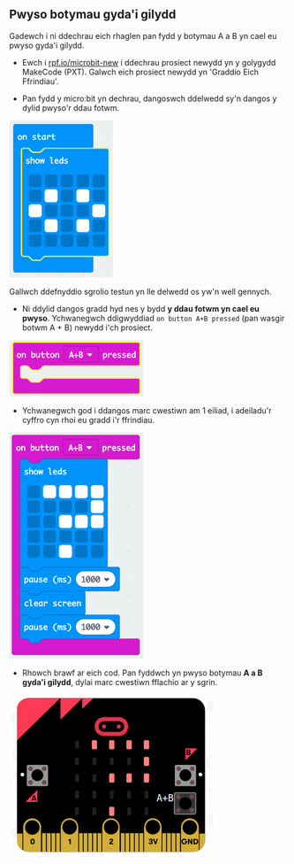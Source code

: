 ## Pwyso botymau gyda'i gilydd

Gadewch i ni ddechrau eich rhaglen pan fydd y botymau A a B yn cael eu pwyso gyda'i gilydd.

+ Ewch i <a href="https://rpf.io/microbit-new" target="_blank">rpf.io/microbit-new</a> i ddechrau prosiect newydd yn y golygydd MakeCode (PXT). Galwch eich prosiect newydd yn 'Graddio Eich Ffrindiau'.

+ Pan fydd y micro:bit yn dechrau, dangoswch ddelwedd sy'n dangos y dylid pwyso'r ddau fotwm.

![sgrinlun](images/rate-start-img.png)

Gallwch ddefnyddio sgrolio testun yn lle delwedd os yw'n well gennych.

+ Ni ddylid dangos gradd hyd nes y bydd **y ddau fotwm yn cael eu pwyso**. Ychwanegwch ddigwyddiad `on button A+B pressed` (pan wasgir botwm A + B) newydd i'ch prosiect.

![sgrinlun](images/rate-ab.png)

+ Ychwanegwch god i ddangos marc cwestiwn am 1 eiliad, i adeiladu'r cyffro cyn rhoi eu gradd i'r ffrindiau.

![sgrinlun](images/rate-question.png)

+ Rhowch brawf ar eich cod. Pan fyddwch yn pwyso botymau **A a B gyda'i gilydd**, dylai marc cwestiwn fflachio ar y sgrin.

![sgrinlun](images/rate-question-test.png)